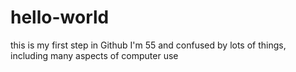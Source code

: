 # hello-world
this is my first step in Github
I'm 55 and confused by lots of things, including many aspects of computer use
